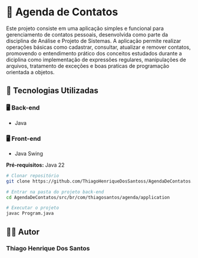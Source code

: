 # 📒 Agenda de Contatos

Este projeto consiste em uma aplicação simples e funcional para gerenciamento de contatos pessoais, desenvolvida como parte da disciplina de Análise e Projeto de Sistemas. 
A aplicação permite realizar operações básicas como cadastrar, consultar, atualizar e remover contatos, promovendo o entendimento prático dos conceitos estudados durante a diciplina como
implementação de expressões regulares, manipulações de arquivos, tratamento de exceções e boas praticas de programação orientada a objetos.

## 🚀 Tecnologias Utilizadas

### 🖥 Back-end
- Java

### 🖥️ Front-end
- Java Swing

**Pré-requisitos:** Java 22 

```sh
# Clonar repositório
git clone https://github.com/ThiagoHenriqueDosSantoss/AgendaDeContatos.git

# Entrar na pasta do projeto back-end
cd AgendaDeContatos/src/br/com/thiagosantos/agenda/application

# Executar o projeto
javac Program.java
```

## 👨‍💻 Autor

### Thiago Henrique Dos Santos
